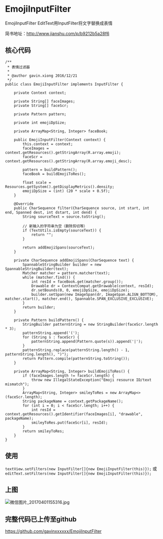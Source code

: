 # EmojiInputFilter
EmojiInputFilter EditText用InputFilter将文字替换成表情

简书地址：http://www.jianshu.com/p/b9212b5a28f6



## 核心代码
```
/**
 * 表情过滤器
 *
 * @author gavin.xiong 2016/12/21
 */
public class EmojiInputFilter implements InputFilter {

    private Context context;

    private String[] faceImages;
    private String[] faceScr;

    private Pattern pattern;

    private int emojiDpSize;

    private ArrayMap<String, Integer> faceBook;

    public EmojiInputFilter(Context context) {
        this.context = context;
        faceImages = context.getResources().getStringArray(R.array.emoji);
        faceScr = context.getResources().getStringArray(R.array.emoji_desc);

        pattern = buildPattern();
        faceBook = buildEmojiToRes();

        float scale = Resources.getSystem().getDisplayMetrics().density;
        emojiDpSize = (int) (20 * scale + 0.5f);
    }

    @Override
    public CharSequence filter(CharSequence source, int start, int end, Spanned dest, int dstart, int dend) {
        String sourceText = source.toString();

        // 新输入的字符串为空（删除剪切等）
        if (TextUtils.isEmpty(sourceText)) {
            return "";
        }

        return addEmojiSpans(sourceText);
    }

    private CharSequence addEmojiSpans(CharSequence text) {
        SpannableStringBuilder builder = new SpannableStringBuilder(text);
        Matcher matcher = pattern.matcher(text);
        while (matcher.find()) {
            int resId = faceBook.get(matcher.group());
            Drawable dr = ContextCompat.getDrawable(context, resId);
            dr.setBounds(0, 0, emojiDpSize, emojiDpSize);
            builder.setSpan(new ImageSpan(dr, ImageSpan.ALIGN_BOTTOM), matcher.start(), matcher.end(), Spannable.SPAN_EXCLUSIVE_EXCLUSIVE);
        }
        return builder;
    }

    private Pattern buildPattern() {
        StringBuilder patternString = new StringBuilder(faceScr.length * 3);
        patternString.append('(');
        for (String s : faceScr) {
            patternString.append(Pattern.quote(s)).append('|');
        }
        patternString.replace(patternString.length() - 1, patternString.length(), ")");
        return Pattern.compile(patternString.toString());
    }

    private ArrayMap<String, Integer> buildEmojiToRes() {
        if (faceImages.length != faceScr.length) {
            throw new IllegalStateException("Emoji resource ID/text mismatch");
        }
        ArrayMap<String, Integer> smileyToRes = new ArrayMap<>(faceScr.length);
        String packageName = context.getPackageName();
        for (int i = 0; i < faceScr.length; i++) {
            int resId = context.getResources().getIdentifier(faceImages[i], "drawable", packageName);
            smileyToRes.put(faceScr[i], resId);
        }
        return smileyToRes;
    }
}
```
## 使用
`
textView.setFilters(new InputFilter[]{new EmojiInputFilter(this)});
`
或
`
editText.setFilters(new InputFilter[]{new EmojiInputFilter(this)});
`

## 上图

![微信图片_20170401155316.jpg](http://upload-images.jianshu.io/upload_images/4336778-17376ecea232d1fa.jpg?imageMogr2/auto-orient/strip%7CimageView2/2/w/1240)

## 完整代码已上传至github
https://github.com/gavinxxxxxx/EmojiInputFilter
